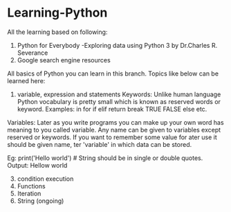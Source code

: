# Learning-Python

All the learning based on following:
1) Python for Everybody -Exploring data using Python 3 by Dr.Charles R. Severance
2) Google search engine resources


All basics of Python you can learn in this branch.
Topics like below can be learned here:

1) variable, expression and statements
Keywords:
Unlike human language Python vocabulary is pretty small which is known as reserved words or keyword.
Examples:
in
for
if
elif
return
break
TRUE
FALSE
else etc.

Variables:
Later as you write programs you can make up your own word has meaning to you called variable.
Any name can be given to variables except reserved or keywords.
If you want to remember some value for ater use it should be given name, ter 'variable' in which data can be stored.

Eg:
print('Hello world') # String should be in single or double quotes.
Output: Hellow world

3) condition execution
4) Functions
5) Iteration
6) String (ongoing)
